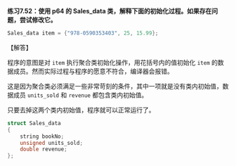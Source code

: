 **练习7.52：使用 p64 的 Sales_data 类，解释下面的初始化过程。如果存在问题，尝试修改它。**

```cpp
Sales_data item = {"978-0590353403", 25, 15.99};
```

【解答】

程序的意图是对 `item` 执行聚合类初始化操作，用花括号内的值初始化 `item` 的数据成员。然而实际过程与程序的愿意不符合，编译器会报错。

这是因为聚合类必须满足一些非常苛刻的条件，其中一项就是没有类内初始值，数据成员 `units_sold` 和 `revenue` 都包含类内初始值。

只要去掉这两个类内初始值，程序就可以正常运行了。

```cpp
struct Sales_data
{
    string bookNo;
    unsigned units_sold;
    double revenue;
};
```
